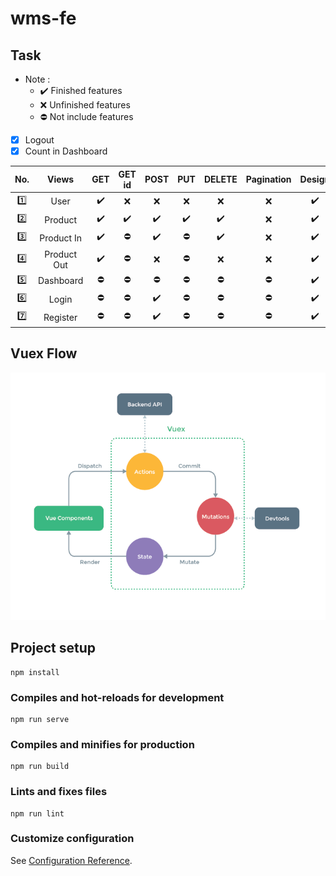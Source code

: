 # wms-fe

## Task

- Note :
    - :heavy_check_mark: Finished features
    - :x: Unfinished features
    - :no_entry: Not include features

- [x] Logout
- [x] Count in Dashboard

| No.     | Views       | GET                | GET id             | POST               | PUT                | DELETE             | Pagination | Design             | Modals             | Alert      |
| :-----: | :---------: | :----------------: | :----------------: | :----------------: | :----------------: | :----------------: | :--------: | :----------------: | :----------------: | :--------: |
| :one:   | User        | :heavy_check_mark: | :x:                | :x:                | :x:                | :x:                | :x:        | :heavy_check_mark: | :heavy_check_mark: | :x:        |
| :two:   | Product     | :heavy_check_mark: | :heavy_check_mark: | :heavy_check_mark: | :heavy_check_mark: | :heavy_check_mark: | :x:        | :heavy_check_mark: | :heavy_check_mark: | :x:        |
| :three: | Product In  | :heavy_check_mark: | :no_entry:         | :heavy_check_mark: | :no_entry:         | :heavy_check_mark: | :x:        | :heavy_check_mark: | :heavy_check_mark: | :x:        |
| :four:  | Product Out | :heavy_check_mark: | :no_entry:         | :x:                | :no_entry:         | :x:                | :x:        | :heavy_check_mark: | :heavy_check_mark: | :x:        |
| :five:  | Dashboard   | :no_entry:         | :no_entry:         | :no_entry:         | :no_entry:         | :no_entry:         | :no_entry: | :heavy_check_mark: | :no_entry:         | :x:        |
| :six:   | Login       | :no_entry:         | :no_entry:         | :heavy_check_mark: | :no_entry:         | :no_entry:         | :no_entry: | :heavy_check_mark: | :no_entry:         | :x:        |
| :seven: | Register    | :no_entry:         | :no_entry:         | :heavy_check_mark: | :no_entry:         | :no_entry:         | :no_entry: | :heavy_check_mark: | :no_entry:         | :x:        |

## Vuex Flow

![Flow](./vuex.png)

## Project setup
```
npm install
```

### Compiles and hot-reloads for development
```
npm run serve
```

### Compiles and minifies for production
```
npm run build
```

### Lints and fixes files
```
npm run lint
```

### Customize configuration
See [Configuration Reference](https://cli.vuejs.org/config/).
